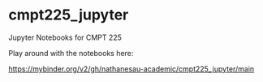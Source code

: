 # cmpt225_jupyter
Jupyter Notebooks for CMPT 225

Play around with the notebooks here:

https://mybinder.org/v2/gh/nathanesau-academic/cmpt225_jupyter/main
